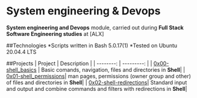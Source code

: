 # System engineering & Devops
**System engineering and Devops** module, carried out during **Full Stack Software Engineering studies** at [ALX]

##Technologies
*Scripts written in Bash 5.0.17(1)
*Tested on Ubuntu 20.04.4 LTS

##Projects
| Project | Description |
| --------: | ---------: |
| [0x00-shell_basics]() | Basic comands, navigation, files and directories in **Shell**|
| [0x01-shell_permissions]()| man pages, permissions (owner group and other) of files and directories in **Shell**|
| [0x02-shell-redirections]()| Standard input and output and combine commands and filters with redirections in **Shell**|
